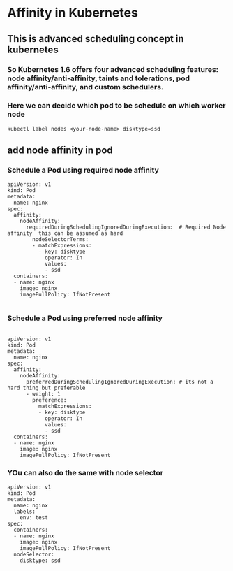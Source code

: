 # Affinity in Kubernetes 

## This is advanced scheduling concept in kubernetes 

### So Kubernetes 1.6 offers four advanced scheduling features: node affinity/anti-affinity, taints and tolerations, pod affinity/anti-affinity, and custom schedulers.

### Here we can decide which pod to be schedule on which worker node 

```
kubectl label nodes <your-node-name> disktype=ssd

```

##  add node affinity in pod 

### Schedule a Pod using required node affinity

```
apiVersion: v1
kind: Pod
metadata:
  name: nginx
spec:
  affinity:
    nodeAffinity:
      requiredDuringSchedulingIgnoredDuringExecution:  # Required Node affinity  this can be assumed as hard 
        nodeSelectorTerms:
        - matchExpressions:
          - key: disktype
            operator: In
            values:
            - ssd            
  containers:
  - name: nginx
    image: nginx
    imagePullPolicy: IfNotPresent
    
```

### Schedule a Pod using preferred node affinity

```

apiVersion: v1
kind: Pod
metadata:
  name: nginx
spec:
  affinity:
    nodeAffinity:
      preferredDuringSchedulingIgnoredDuringExecution: # its not a hard thing but preferable 
      - weight: 1
        preference:
          matchExpressions:
          - key: disktype
            operator: In
            values:
            - ssd          
  containers:
  - name: nginx
    image: nginx
    imagePullPolicy: IfNotPresent

```

### YOu can also do the same with node selector 

```
apiVersion: v1
kind: Pod
metadata:
  name: nginx
  labels:
    env: test
spec:
  containers:
  - name: nginx
    image: nginx
    imagePullPolicy: IfNotPresent
  nodeSelector:
    disktype: ssd
```



